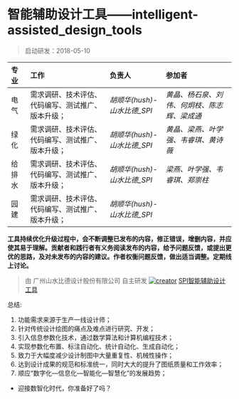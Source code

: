 
# 智能辅助设计工具——intelligent-assisted_design_tools

> 启动研发：2018-05-10

| 专业      |      工作     |  负责人 |   参加者  |
|:----------|:-------------|:--------|:---------|
| 电气 |  需求调研、技术评估、代码编写、测试推广、版本升级； |<em>胡顺华(hush)-山水比德_SPI</em>|<em>黄晶、杨石泉、刘伟、何炯枝、陈志辉、梁成通<em>|
| 绿化 |需求调研、技术评估、代码编写、测试推广、版本升级； |<em>胡顺华(hush)-山水比德_SPI</em>|<em>黄晶、梁燕、叶学强、韦睿琪、黄诗薇</em>|
| 给排水|需求调研、技术评估、代码编写、测试推广、版本升级；|<em>胡顺华(hush)-山水比德_SPI</em>|<em>梁燕、叶学强、韦睿琪、郑崇柱</em>|
| 园建 |需求调研、技术评估、代码编写、测试推广、版本升级； |<em>胡顺华(hush)-山水比德_SPI</em>||

__工具持续优化升级过程中，会不断调整已发布的内容，修正错误，增删内容，并应使其易于理解。贡献者和践行者有义务阅读发布的内容，给予问题反馈，或提出更优的思路，及对未发布的内容的建议。作者权衡问题反馈，做出适当调整。定期线上讨论。__


> 由 广州山水比德设计股份有限公司 自主研发 <a href=""><img src="./imgs/common/logo.png" height="auto" width="auto" title="creator"></a> [SPI智能辅助设计工具](http://sso.gz-spi.com:8083/login?service=https://sys.gz-spi.com:6003/PAGE/dataapi/login.aspx)




总结:

1. 功能需求来源于生产一线设计师；
2. 针对传统设计绘图的痛点及难点进行研究、开发；
3. 引入信息参数化技术，通过数学算法和计算机编程技术；
4. 实现参数化布置、标注自动化、统计自动化、生成自动化；
5. 致力于大幅度减少设计制图中大量重复性、机械性操作；
6. 达到设计成果的规范和标准统一，同时大大的提升了图纸质量和工作效率；
7. 顺应“数字化—信息化—智能化—智慧化”的发展趋势；

* 迎接数智化时代，你准备好了吗？
